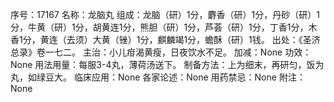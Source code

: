 序号：17167
名称：龙脑丸
组成：龙脑（研）1分，麝香（研）1分，丹砂（研）1分，牛黄（研）1分，胡黄连1分，熊胆（研）1分，芦荟（研）1分，丁香1分，木香1分，黄连（去须）大黄（锉）1分，麒麟竭1分，蟾酥（研）1钱。
出处：《圣济总录》卷一七二。
主治：小儿疳渴黄瘦，日夜饮水不足。
加减：None
功效：None
用法用量：每服3-4丸，薄荷汤送下。
制备方法：上为细末，再研匀，饭为丸，如绿豆大。
临床应用：None
各家论述：None
用药禁忌：None
附注：None
